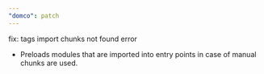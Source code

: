 ```yaml
---
"domco": patch
---
```


fix: tags import chunks not found error

- Preloads modules that are imported into entry points in case of manual chunks are used.
